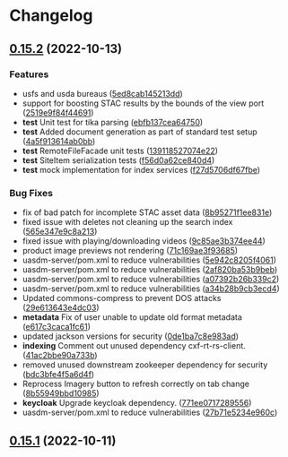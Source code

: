 # Changelog
## [0.15.2](https://github.com/terraframe/osmre-uav/releases/tag/0.15.2) (2022-10-13)

### Features

 -  usfs and usda bureaus ([5ed8cab145213dd](https://github.com/terraframe/osmre-uav/commit/5ed8cab145213dd1193785134f5780dde6794629))
 -  support for boosting STAC results by the bounds of the view port ([2519e9f84f44691](https://github.com/terraframe/osmre-uav/commit/2519e9f84f446913a40fd5696d0c9f8bf44c2cbe))
 -  **test**  Unit test for tika parsing ([ebfb137cea64750](https://github.com/terraframe/osmre-uav/commit/ebfb137cea647503c43a2213866d897490b7c4e5))
 -  **test**  Added document generation as part of standard test setup ([4a5f913614ab0bb](https://github.com/terraframe/osmre-uav/commit/4a5f913614ab0bbc7c1694c297bfdcd8905fc0da))
 -  **test**  RemoteFileFacade unit tests ([139118527074e22](https://github.com/terraframe/osmre-uav/commit/139118527074e228f9b0331feec198d1bb351e1e))
 -  **test**  SiteItem serialization tests ([f56d0a62ce840d4](https://github.com/terraframe/osmre-uav/commit/f56d0a62ce840d4b7a87c1c753f412efc1f84771))
 -  **test**  mock implementation for index services ([f27d5706df67fbe](https://github.com/terraframe/osmre-uav/commit/f27d5706df67fbe06160494c43fdd5a42572ad9d))

### Bug Fixes

 -  fix of bad patch for incomplete STAC asset data ([8b95271f1ee831e](https://github.com/terraframe/osmre-uav/commit/8b95271f1ee831ede4ea4f5708d397d59edc329a))
 -  fixed issue with deletes not cleaning up the search index ([565e347e9c8a213](https://github.com/terraframe/osmre-uav/commit/565e347e9c8a213ec82e9c603c3a94e084e21d48))
 -  fixed issue with playing/downloading videos ([9c85ae3b374ee44](https://github.com/terraframe/osmre-uav/commit/9c85ae3b374ee443d743d8dd747970a72f23d896))
 -  product image previews not rendering ([71c169ae3f93685](https://github.com/terraframe/osmre-uav/commit/71c169ae3f93685b51ca5b24cf671cf635b14bd4))
 -  uasdm-server/pom.xml to reduce vulnerabilities ([5e942c8205f4061](https://github.com/terraframe/osmre-uav/commit/5e942c8205f40615f39e560584fffe6ac19b5b6b))
 -  uasdm-server/pom.xml to reduce vulnerabilities ([2af820ba53b9beb](https://github.com/terraframe/osmre-uav/commit/2af820ba53b9beb20a9b7bbfc8c52fbb695014e5))
 -  uasdm-server/pom.xml to reduce vulnerabilities ([a07392b26b339c2](https://github.com/terraframe/osmre-uav/commit/a07392b26b339c2199d2093d36379eac3c2cd1ef))
 -  uasdm-server/pom.xml to reduce vulnerabilities ([a34b28b9cb3ecd4](https://github.com/terraframe/osmre-uav/commit/a34b28b9cb3ecd4850e3537ec5f3d03b70b83c4a))
 -  Updated commons-compress to prevent DOS attacks ([29e613643e4dc03](https://github.com/terraframe/osmre-uav/commit/29e613643e4dc03d53f5f64f81d8b92f4f58e083))
 -  **metadata**  Fix of user unable to update old format metadata ([e617c3caca1fc61](https://github.com/terraframe/osmre-uav/commit/e617c3caca1fc611843f8b5a1095bb9aa1a9272a))
 -  updated jackson versions for security ([0de1ba7c8e983ad](https://github.com/terraframe/osmre-uav/commit/0de1ba7c8e983adb2ef5c57f7d38e1b1cf0ebc93))
 -  **indexing**  Comment out unused dependency cxf-rt-rs-client. ([41ac2bbe90a733b](https://github.com/terraframe/osmre-uav/commit/41ac2bbe90a733bc9608215583825bcf26223e36))
 -  removed unused downstream zookeeper dependency for security ([bdc3bfe4f5a6d4f](https://github.com/terraframe/osmre-uav/commit/bdc3bfe4f5a6d4f0ee37fd249a044ed886a355c9))
 -  Reprocess Imagery button to refresh correctly on tab change ([8b55949bbd10985](https://github.com/terraframe/osmre-uav/commit/8b55949bbd109859057d79ea68f9c067e95c6ed7))
 -  **keycloak**  Upgrade keycloak dependency. ([771ee0717289556](https://github.com/terraframe/osmre-uav/commit/771ee071728955679688c1a6f2c6ffb2d8e3f66d))
 -  uasdm-server/pom.xml to reduce vulnerabilities ([27b71e5234e960c](https://github.com/terraframe/osmre-uav/commit/27b71e5234e960cc5330d4ac8a7c95deaccbef8e))

## [0.15.1](https://github.com/terraframe/osmre-uav/releases/tag/0.15.1) (2022-10-11)




